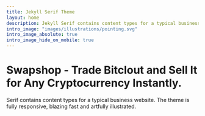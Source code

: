 ```yaml
---
title: Jekyll Serif Theme
layout: home
description: Jekyll Serif contains content types for a typical business website. The theme is fully responsive, blazing fast and artfully illustrated.
intro_image: "images/illustrations/pointing.svg"
intro_image_absolute: true
intro_image_hide_on_mobile: true
---
```


# Swapshop - Trade Bitclout and Sell It for Any Cryptocurrency Instantly.

Serif contains content types for a typical business website. The theme is fully responsive, blazing fast and artfully illustrated.
